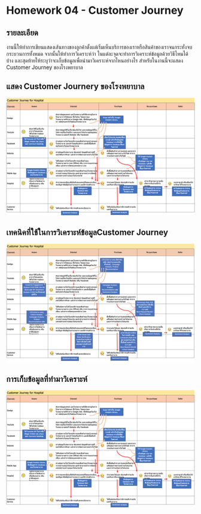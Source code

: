 # Homework 04 - Customer Journey

## รายละเอียด
งานนี้ให้ทำการเขียนแสดงเส้นทางของลูกค้าตั้งแต่เริ่มเห็นบริการของเราหรือสินค้าของเราจนกระทั่งจบกระบวนการทั้งหมด จากนั้นให้ทำการวิเคราะห์ว่า ในแต่ละจุดจะทำการวิเคราะห์ข้อมูลด้วยวิธีไหนได้บ้าง และสุดท้ายให้ระบุว่าจะเก็บข้อมูลเพื่อนำมาวิเคราะห์จากไหนอย่างไร
สำหรับในงานนี้จะแสดง Customer Journey ของโรงพยาบาล

## แสดง Customer Journery ของโรงพยาบาล
![customer_journey](./customer_journey.png)

## เทคนิคที่ใช้ในการวิเคราะห์ข้อมูล ​Customer Journey
![data_analytic](./data_analytic.png)

## การเก็บข้อมูลที่ทำมาวิเคราะห์
![data_collecting](./data_collecting.png)
